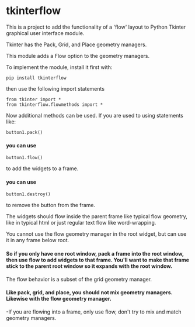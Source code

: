 # tkinterflow

This is a project to add the functionality of a 'flow' layout to Python Tkinter graphical user interface module.

Tkinter has the Pack, Grid, and Place geometry managers.

This module adds a Flow option to the geometry managers.

To implement the module, install it first with:
```
pip install tkinterflow
```
then use the following import statements
```
from tkinter import *
from tkinterflow.flowmethods import *
```
Now additional methods can be used.  If you are used to using statements like:
```
button1.pack()
```
#### you can use
```
button1.flow()
```
to add the widgets to a frame.
#### you can use
```
button1.destroy()
```
to remove the button from the frame.

The widgets should flow inside the parent frame like typical flow geometry, like in typical html or just regular text flow like word-wrapping.

You cannot use the flow geometry manager in the root widget, but can use it in any frame below root.

#### So if you only have one root window, pack a frame into the root window, then use flow to add widgets to that frame.  You'll want to make that frame stick to the parent root window so it expands with the root window.

The flow behavior is a subset of the grid geometry manager.

#### Like pack, grid, and place, you should not mix geometry managers.  Likewise with the flow geometry manager.

-If you are flowing into a frame, only use flow, don't try to mix and match geometry managers.

